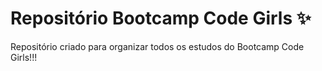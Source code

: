 # Repositório Bootcamp Code Girls ✨
 Repositório criado para organizar todos os estudos do Bootcamp Code Girls!!!
